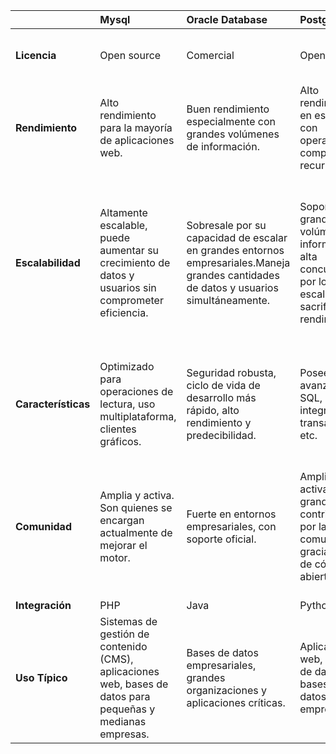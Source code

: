 ﻿

||**Mysql**|**Oracle Database**|**Postgresql**|**Sql server**|
| :- | :- | :- | :- | :- |
|**Licencia**|Open source|Comercial|Open source|Comercial con opciones gratuitas (SQL server express).|
|**Rendimiento**|Alto rendimiento para la mayoría de aplicaciones web.|Buen rendimiento especialmente con grandes volúmenes de información.|Alto rendimiento, en especial con operaciones complejas y recurrentes.|Alto rendimiento, especialmente en entornos windows.|
|**Escalabilidad**|Altamente escalable, puede aumentar su crecimiento de datos y usuarios sin comprometer eficiencia.|Sobresale por su capacidad de escalar en grandes entornos empresariales.Maneja grandes cantidades de datos y usuarios simultáneamente. |Soporta grandes volúmenes de información y alta concurrencia, por lo que escala sin sacrificar rendimiento.|Es bueno tanto para escalar vertical como horizontalmente, dando varias opciones para aprovechar al máximo el hardware e incluso usar la nube con servicios como azure sql database.|
|**Características**|Optimizado para operaciones de lectura, uso multiplataforma, clientes gráficos.|Seguridad robusta, ciclo de vida de desarrollo más rápido, alto rendimiento y predecibilidad.|Posee soporte avanzado para SQL, JSON, integridad transaccional, etc.|Gran integración con el ecosistema Microsoft, cuenta con alta disponibilidad y recuperación ante desastres|
|**Comunidad**|Amplia y activa. Son quienes se encargan actualmente de mejorar el motor.|Fuerte en entornos empresariales, con soporte oficial.|Amplia y activa, grandes contribuciones por la comunidad gracias a ser de código abierto.|La comunidad es muy activa, llegando al punto de tener eventos como SQL Server User Groups y conferencias como  PASS Data Community Summit.|
|**Integración**|PHP|Java|Python|.NET|
|**Uso Típico**|Sistemas de gestión de contenido (CMS), aplicaciones web, bases de datos para pequeñas y medianas empresas.|Bases de datos empresariales, grandes organizaciones y aplicaciones críticas.|Aplicaciones web, análisis de datos, bases de datos empresariales.|Se emplea en sistemas empresariales con transacciones y alta disponibilidad.|

